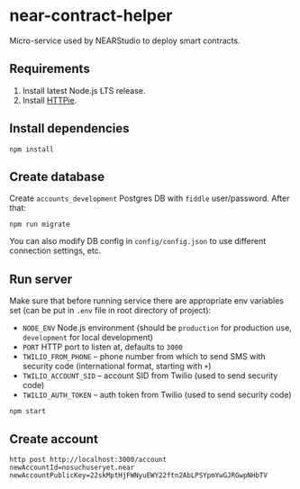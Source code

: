 # near-contract-helper
Micro-service used by NEARStudio to deploy smart contracts.

## Requirements

1) Install latest Node.js LTS release.
2) Install [HTTPie](http://httpie.org/).

## Install dependencies

```
npm install
```

## Create database

Create `accounts_development` Postgres DB with `fiddle` user/password.
After that:

```
npm run migrate
```

You can also modify DB config in `config/config.json` to use different connection settings, etc.

## Run server

Make sure that before running service there are appropriate env variables set (can be put in  `.env` file in root directory of project):

* `NODE_ENV` Node.js environment (should be `production` for production use, `development` for local development)
* `PORT` HTTP port to listen at, defaults to `3000`
* `TWILIO_FROM_PHONE` – phone number from which to send SMS with security code (international format, starting with `+`)
* `TWILIO_ACCOUNT_SID` – account SID from Twilio (used to send security code)
* `TWILIO_AUTH_TOKEN` – auth token from Twilio (used to send security code)

```
npm start
```

## Create account
```
http post http://localhost:3000/account newAccountId=nosuchuseryet.near newAccountPublicKey=22skMptHjFWNyuEWY22ftn2AbLPSYpmYwGJRGwpNHbTV
```
